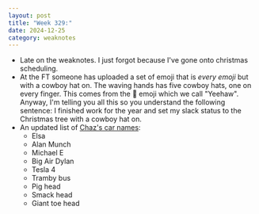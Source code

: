 ```yaml
---
layout: post
title: "Week 329:"
date: 2024-12-25
category: weaknotes
---
```


* Late on the weaknotes. I just forgot because I've gone onto christmas scheduling.
* At the FT someone has uploaded a set of emoji that is _every emoji_ but with a cowboy hat on. The waving hands has five cowboy hats, one on every finger. This comes from the 🤠 emoji which we call "Yeehaw". Anyway, I'm telling you all this so you understand the following sentence: I finished work for the year and set my slack status to the Christmas tree with a cowboy hat on.
* An updated list of [Chaz's car names](https://alicebartlett.co.uk/blog/weaknotes-292):
  * Elsa
  * Alan Munch
  * Michael E
  * Big Air Dylan
  * Tesla 4
  * Tramby bus
  * Pig head
  * Smack head
  * Giant toe head
